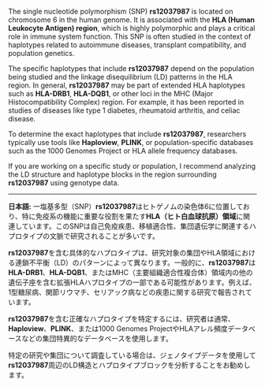 The single nucleotide polymorphism (SNP) **rs12037987** is located on chromosome 6 in the human genome. It is associated with the **HLA (Human Leukocyte Antigen) region**, which is highly polymorphic and plays a critical role in immune system function. This SNP is often studied in the context of haplotypes related to autoimmune diseases, transplant compatibility, and population genetics.

The specific haplotypes that include **rs12037987** depend on the population being studied and the linkage disequilibrium (LD) patterns in the HLA region. In general, **rs12037987** may be part of extended HLA haplotypes such as **HLA-DRB1**, **HLA-DQB1**, or other loci in the MHC (Major Histocompatibility Complex) region. For example, it has been reported in studies of diseases like type 1 diabetes, rheumatoid arthritis, and celiac disease.

To determine the exact haplotypes that include **rs12037987**, researchers typically use tools like **Haploview**, **PLINK**, or population-specific databases such as the 1000 Genomes Project or HLA allele frequency databases.

If you are working on a specific study or population, I recommend analyzing the LD structure and haplotype blocks in the region surrounding **rs12037987** using genotype data.

---

**日本語:**
一塩基多型（SNP）**rs12037987**はヒトゲノムの染色体6に位置しており、特に免疫系の機能に重要な役割を果たす**HLA（ヒト白血球抗原）領域**に関連しています。このSNPは自己免疫疾患、移植適合性、集団遺伝学に関連するハプロタイプの文脈で研究されることが多いです。

**rs12037987**を含む具体的なハプロタイプは、研究対象の集団やHLA領域における連鎖不平衡（LD）のパターンによって異なります。一般的に、**rs12037987**は**HLA-DRB1**、**HLA-DQB1**、またはMHC（主要組織適合性複合体）領域内の他の遺伝子座を含む拡張HLAハプロタイプの一部である可能性があります。例えば、1型糖尿病、関節リウマチ、セリアック病などの疾患に関する研究で報告されています。

**rs12037987**を含む正確なハプロタイプを特定するには、研究者は通常、**Haploview**、**PLINK**、または1000 Genomes ProjectやHLAアレル頻度データベースなどの集団特異的なデータベースを使用します。

特定の研究や集団について調査している場合は、ジェノタイプデータを使用して**rs12037987**周辺のLD構造とハプロタイプブロックを分析することをお勧めします。
